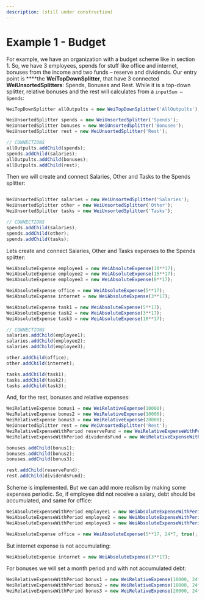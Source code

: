 ```yaml
---
description: (still under construction)
---
```


# Example 1 - Budget

For example, we have an organization with a budget scheme like in section 1. So, we have 3 employees, spends for stuff like office and internet, bonuses from the income and two funds – reserve and dividends.  Our entry point is ****the **WeiTopDownSplitter**, that have 3 connected **WeiUnsortedSplitters**: Spends, Bonuses and Rest. While it is a top-down splitter, relative bonuses and the rest will calculates from a `inputSum – Spends`:

```javascript
WeiTopDownSplitter allOutpults = new WeiTopDownSplitter('AllOutpults');

WeiUnsortedSplitter spends = new WeiUnsortedSplitter('Spends');
WeiUnsortedSplitter bonuses = new WeiUnsortedSplitter('Bonuses');
WeiUnsortedSplitter rest = new WeiUnsortedSplitter('Rest');

// CONNECTIONS
allOutpults.addChild(spends);
spends.addChild(salaries);
allOutpults.addChild(bonuses);
allOutpults.addChild(rest);
```

Then we will create and connect Salaries, Other and Tasks to the Spends splitter:

```javascript

WeiUnsortedSplitter salaries = new WeiUnsortedSplitter('Salaries');
WeiUnsortedSplitter other = new WeiUnsortedSplitter('Other');
WeiUnsortedSplitter tasks = new WeiUnsortedSplitter('Tasks');

// CONNECTIONS
spends.addChild(salaries);
spends.addChild(other);
spends.addChild(tasks);
```

Lets create and connect Salaries, Other and Tasks expenses to the Spends splitter:

```javascript
WeiAbsoluteExpense employee1 = new WeiAbsoluteExpense(10**17);
WeiAbsoluteExpense employee2 = new WeiAbsoluteExpense(15**17);
WeiAbsoluteExpense employee3 = new WeiAbsoluteExpense(8**17);

WeiAbsoluteExpense office = new WeiAbsoluteExpense(5**17);
WeiAbsoluteExpense internet = new WeiAbsoluteExpense(3**17);

WeiAbsoluteExpense task1 = new WeiAbsoluteExpense(5**17);
WeiAbsoluteExpense task2 = new WeiAbsoluteExpense(3**17);
WeiAbsoluteExpense task3 = new WeiAbsoluteExpense(10**17);

// CONNECTIONS
salaries.addChild(employee1);
salaries.addChild(employee2);
salaries.addChild(employee3);

other.addChild(office);
other.addChild(internet);

tasks.addChild(task1);
tasks.addChild(task2);
tasks.addChild(task3);

```

And, for the rest, bonuses and relative expenses:

```javascript
WeiRelativeExpense bonus1 = new WeiRelativeExpense(10000);
WeiRelativeExpense bonus2 = new WeiRelativeExpense(10000);
WeiRelativeExpense bonus3 = new WeiRelativeExpense(20000);
WeiUnsortedSplitter rest = new WeiUnsortedSplitter('Rest');
WeiRelativeExpenseWithPeriod reserveFund = new WeiRelativeExpenseWithPeriod(250000, 0, false);
WeiRelativeExpenseWithPeriod dividendsFund = new WeiRelativeExpenseWithPeriod(750000, 0, false);

bonuses.addChild(bonus1);
bonuses.addChild(bonus2);
bonuses.addChild(bonus3);

rest.addChild(reserveFund);
rest.addChild(dividendsFund);
```

Scheme is implemented. But we can add more realism by making some expenses periodic. So, if employee did not receive a salary, debt should be accumulated, and same for office:

```javascript
WeiAbsoluteExpenseWithPeriod employee1 = new WeiAbsoluteExpenseWithPeriod(10**17, 24*7, true);
WeiAbsoluteExpenseWithPeriod employee2 = new WeiAbsoluteExpenseWithPeriod(15**17, 24*7, true);
WeiAbsoluteExpenseWithPeriod employee3 = new WeiAbsoluteExpenseWithPeriod(8**17, 24*7, true);

WeiAbsoluteExpense office = new WeiAbsoluteExpense(5**17, 24*7, true);
```

But internet expense is not accumulating:

```javascript
WeiAbsoluteExpense internet = new WeiAbsoluteExpense(3**17);
```

For bonuses we will set a month period and with not accumulated debt:

```javascript
WeiRelativeExpenseWithPeriod bonus1 = new WeiRelativeExpense(10000, 24*30, false);
WeiRelativeExpenseWithPeriod bonus2 = new WeiRelativeExpense(10000, 24*30, false);
WeiRelativeExpenseWithPeriod bonus3 = new WeiRelativeExpense(20000, 24*30, false);
```

